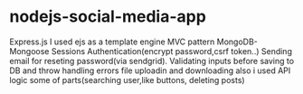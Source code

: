 # nodejs-social-media-app

Express.js
I used ejs as a template engine
MVC pattern
MongoDB-Mongoose
Sessions
Authentication(encrypt password,csrf token..)
Sending email for reseting password(via sendgrid).
Validating inputs before saving to DB and throw handling errors
file uploadin and downloading
also i used API logic some of parts(searching user,like buttons, deleting posts)
